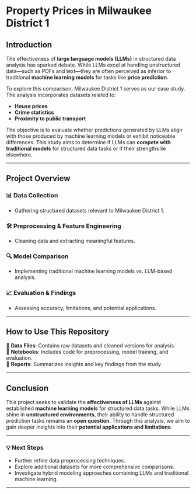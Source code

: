 # Property Prices in Milwaukee District 1

## Introduction  
The effectiveness of **large language models (LLMs)** in structured data analysis has sparked debate. While LLMs excel at handling unstructured data—such as PDFs and text—they are often perceived as inferior to traditional **machine learning models** for tasks like **price prediction**.

To explore this comparison, Milwaukee District 1 serves as our case study. The analysis incorporates datasets related to:  
- **House prices**  
- **Crime statistics**  
- **Proximity to public transport**  

The objective is to evaluate whether predictions generated by LLMs align with those produced by machine learning models or exhibit noticeable differences. This study aims to determine if LLMs can **compete with traditional models** for structured data tasks or if their strengths lie elsewhere.  

---

## Project Overview  
### 📊 Data Collection  
- Gathering structured datasets relevant to Milwaukee District 1.  

### 🛠 Preprocessing & Feature Engineering  
- Cleaning data and extracting meaningful features.  

### 🔍 Model Comparison  
- Implementing traditional machine learning models vs. LLM-based analysis.  

### 📈 Evaluation & Findings  
- Assessing accuracy, limitations, and potential applications.  

---

## How to Use This Repository  
📁 **Data Files**: Contains raw datasets and cleaned versions for analysis.  
📓 **Notebooks**: Includes code for preprocessing, model training, and evaluation.  
📜 **Reports**: Summarizes insights and key findings from the study.  

---

## Conclusion  
This project seeks to validate the **effectiveness of LLMs** against established **machine learning models** for structured data tasks. While LLMs shine in **unstructured environments**, their ability to handle structured prediction tasks remains an **open question**. Through this analysis, we aim to gain deeper insights into their **potential applications and limitations**.  

---

### 💡 Next Steps  
- Further refine data preprocessing techniques.  
- Explore additional datasets for more comprehensive comparisons.  
- Investigate hybrid modeling approaches combining LLMs and traditional machine learning.  

---


